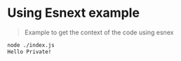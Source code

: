 # Using Esnext example
 > Example to get the context of the code using esnex

```sh
node ./index.js
Hello Private!
```
